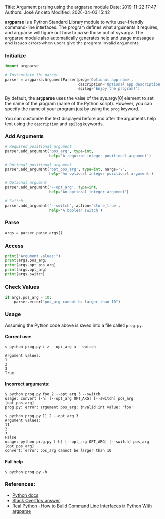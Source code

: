 Title: Argument parsing using the argparse module
Date: 2019-11-22 17:47
Authors: José Aniceto
Modified: 2020-04-03 15:42

**argparse** is a Python Standard Library module to write user-friendly command-line interfaces. The program defines what arguments it requires, and argparse will figure out how to parse those out of sys.argv. The argparse module also automatically generates help and usage messages and issues errors when users give the program invalid arguments



### Initialize

```python
import argparse

# Instantiate the parser
parser = argparse.ArgumentParser(prog='Optional app name', 
                                 description='Optional app description', 
                                 epilog='Enjoy the program!')
```

By default, the **argparse** uses the value of the sys.argv[0] element to set the name of the program (name of the Python script). However, you can specify the name of your program just by using the `prog` keyword.

You can customize the text displayed before and after the arguments help text using the `description` and `epilog` keywords.

### Add Arguments

```python
# Required positional argument
parser.add_argument('pos_arg', type=int,
                    help='A required integer positional argument')

# Optional positional argument
parser.add_argument('opt_pos_arg', type=int, nargs='?',
                    help='An optional integer positional argument')

# Optional argument
parser.add_argument('--opt_arg', type=int,
                    help='An optional integer argument')

# Switch
parser.add_argument('--switch', action='store_true',
                    help='A boolean switch')
```

### Parse

```python
args = parser.parse_args()
```

### Access

```python
print("Argument values:")
print(args.pos_arg)
print(args.opt_pos_arg)
print(args.opt_arg)
print(args.switch)
```

### Check Values

```python
if args.pos_arg > 10:
    parser.error("pos_arg cannot be larger than 10")
```

### Usage

Assuming the Python code above is saved into a file called `prog.py`.

#### Correct use:

```
$ python prog.py 1 2 --opt_arg 3 --switch

Argument values:
1
2
3
True
```

#### Incorrect arguments:

```
$ python prog.py foo 2 --opt_arg 3 --switch
usage: convert [-h] [--opt_arg OPT_ARG] [--switch] pos_arg [opt_pos_arg]
prog.py: error: argument pos_arg: invalid int value: 'foo'

$ python prog.py 11 2 --opt_arg 3
Argument values:
11
2
3
False
usage: python prog.py [-h] [--opt_arg OPT_ARG] [--switch] pos_arg [opt_pos_arg]
convert: error: pos_arg cannot be larger than 10
```

#### Full help
```
$ python prog.py -h
```


### References:

- [Python docs](https://docs.python.org/3/library/argparse.html)
- [Stack Overflow answer](https://stackoverflow.com/a/30493366)
- [Real Python - How to Build Command Line Interfaces in Python With argparse](https://realpython.com/command-line-interfaces-python-argparse/)
